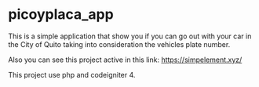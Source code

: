 # picoyplaca_app

This is a simple application that show you if you can go out with your car in the City of Quito taking into consideration the vehicles plate number.

Also you can see this project active in this link:
https://simpelement.xyz/

This project use php and codeigniter 4.
